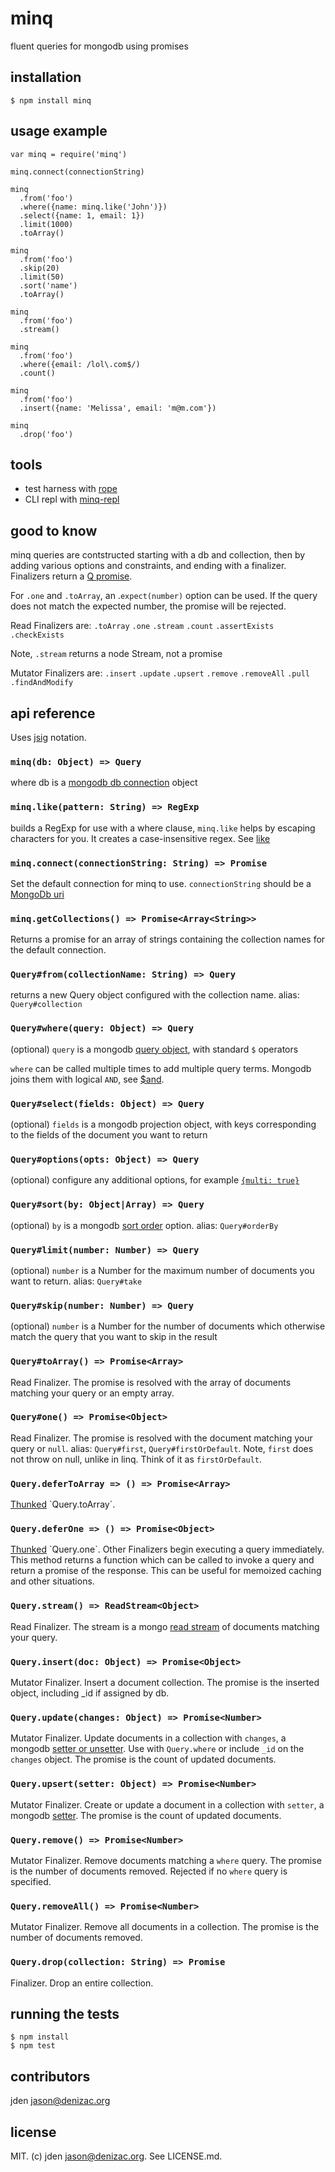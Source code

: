# minq
fluent queries for mongodb using promises

## installation

    $ npm install minq

## usage example

    var minq = require('minq')

    minq.connect(connectionString)

    minq
      .from('foo')
      .where({name: minq.like('John')})
      .select({name: 1, email: 1})
      .limit(1000)
      .toArray()

    minq
      .from('foo')
      .skip(20)
      .limit(50)
      .sort('name')
      .toArray()

    minq
      .from('foo')
      .stream()

    minq
      .from('foo')
      .where({email: /lol\.com$/)
      .count()

    minq
      .from('foo')
      .insert({name: 'Melissa', email: 'm@m.com'})

    minq
      .drop('foo')

## tools
- test harness with [rope](https://github.com/jden/rope)
- CLI repl with [minq-repl](https://github.com/jden/minq-repl)

## good to know

minq queries are contstructed starting with a db and collection, then by adding various options and constraints, and ending with a finalizer. Finalizers return a [Q promise](https://npmjs.org/package/q).

For `.one` and `.toArray`, an .`expect(number)` option can be used. If the query does not match the expected number, the promise will be rejected.

Read Finalizers are: `.toArray` `.one` `.stream` `.count` `.assertExists` `.checkExists`

Note, `.stream` returns a node Stream, not a promise

Mutator Finalizers are: `.insert` `.update` `.upsert` `.remove` `.removeAll` `.pull` `.findAndModify`

## api reference

Uses [jsig](https://github.org/jden/jsig) notation.

### `minq(db: Object) => Query`
where db is a [mongodb db connection](http://mongodb.github.com/node-mongodb-native/api-generated/db.html) object

### `minq.like(pattern: String) => RegExp`
builds a RegExp for use with a where clause, `minq.like` helps by escaping characters for you. It creates a case-insensitive regex. See [like](https://npm.im/like)

### `minq.connect(connectionString: String) => Promise`
Set the default connection for minq to use. `connectionString` should be a [MongoDb uri](http://docs.mongodb.org/manual/reference/connection-string/)

### `minq.getCollections() => Promise<Array<String>>`
Returns a promise for an array of strings containing the collection names for the default connection.

### `Query#from(collectionName: String) => Query`
returns a new Query object configured with the collection name.
alias: `Query#collection`

### `Query#where(query: Object) => Query`
(optional) `query` is a mongodb [query object](http://mongodb.github.com/node-mongodb-native/markdown-docs/queries.html#query-object), with standard `$` operators

`where` can be called multiple times to add multiple query terms. Mongodb joins them with logical `AND`, see [$and](http://docs.mongodb.org/manual/reference/operator/and/#_S_and).

### `Query#select(fields: Object) => Query`
(optional) `fields` is a mongodb projection object, with keys corresponding to the fields of the document you want to return

### `Query#options(opts: Object) => Query`
(optional) configure any additional options, for example [`{multi: true}`](http://docs.mongodb.org/manual/applications/update/#update-multiple-documents&gsc.tab=0)

### `Query#sort(by: Object|Array) => Query`
(optional) `by` is a mongodb [sort order](http://mongodb.github.com/node-mongodb-native/markdown-docs/queries.html#query-options) option.
alias: `Query#orderBy`

### `Query#limit(number: Number) => Query`
(optional) `number` is a Number for the maximum number of documents you want to return.
alias: `Query#take`

### `Query#skip(number: Number) => Query`
(optional) `number` is a Number for the number of documents which otherwise match the query that you want to skip in the result

### `Query#toArray() => Promise<Array>`
Read Finalizer. The promise is resolved with the array of documents matching your query or an empty array.

### `Query#one() => Promise<Object>`
Read Finalizer. The promise is resolved with the document matching your query or `null`.
alias: `Query#first`, `Query#firstOrDefault`. Note, `first` does not throw on null, unlike in linq. Think of it as `firstOrDefault`.

### `Query.deferToArray => () => Promise<Array>`
[Thunked](http://en.wikipedia.org/wiki/Thunk_(functional_programming)) `Query.toArray`.

### `Query.deferOne => () => Promise<Object>`
[Thunked](http://en.wikipedia.org/wiki/Thunk_(functional_programming)) `Query.one`. Other Finalizers begin executing a query immediately. This method returns a function which can be called to invoke a query and return a promise of the response. This can be useful for memoized caching and other situations.

### `Query.stream() => ReadStream<Object>`
Read Finalizer. The stream is a mongo [read stream](http://mongodb.github.com/node-mongodb-native/api-generated/cursorstream.html) of documents matching your query.

### `Query.insert(doc: Object) => Promise<Object>`
Mutator Finalizer. Insert a document collection. The promise is the inserted object, including _id if assigned by db.

### `Query.update(changes: Object) => Promise<Number>`
Mutator Finalizer. Update documents in a collection with `changes`, a mongodb [setter or unsetter](http://mongodb.github.com/node-mongodb-native/markdown-docs/insert.html#update). Use with `Query.where` or include `_id` on the `changes` object. The promise is the count of updated documents.

### `Query.upsert(setter: Object) => Promise<Number>`
Mutator Finalizer. Create or update a document in a collection with `setter`, a mongodb [setter](http://mongodb.github.com/node-mongodb-native/markdown-docs/insert.html#update). The promise is the count of updated documents.

### `Query.remove() => Promise<Number>`
Mutator Finalizer. Remove documents matching a `where` query. The promise is the number of documents removed. Rejected if no `where` query is specified.

### `Query.removeAll() => Promise<Number>`
Mutator Finalizer. Remove all documents in a collection. The promise is the number of documents removed.

### `Query.drop(collection: String) => Promise`
Finalizer. Drop an entire collection.

## running the tests

    $ npm install
    $ npm test

## contributors

jden <jason@denizac.org>

## license
MIT. (c) jden <jason@denizac.org>. See LICENSE.md.
